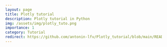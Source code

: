 ```yaml
---
layout: page
title: Plotly tutorial
description: Plotly tutorial in Python
img: /assets/img/plotly_tuto.png
importance: 1
category: Tutorial
redirect: https://github.com/antonin-lfv/Plotly_tutorial/blob/main/README.md
---
```

